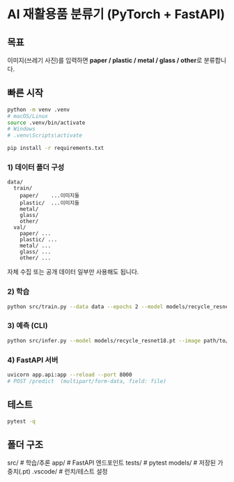 
# AI 재활용품 분류기 (PyTorch + FastAPI)

## 목표
이미지(쓰레기 사진)를 입력하면 **paper / plastic / metal / glass / other**로 분류합니다.

## 빠른 시작
```bash
python -m venv .venv
# macOS/Linux
source .venv/bin/activate
# Windows
# .venv\Scripts\activate

pip install -r requirements.txt
```

### 1) 데이터 폴더 구성
```
data/
  train/
    paper/    ...이미지들
    plastic/  ...이미지들
    metal/
    glass/
    other/
  val/
    paper/ ...
    plastic/ ...
    metal/ ...
    glass/ ...
    other/ ...
```
자체 수집 또는 공개 데이터 일부만 사용해도 됩니다.

### 2) 학습
```bash
python src/train.py --data data --epochs 2 --model models/recycle_resnet18.pt
```

### 3) 예측 (CLI)
```bash
python src/infer.py --model models/recycle_resnet18.pt --image path/to/test.jpg
```

### 4) FastAPI 서버
```bash
uvicorn app.api:app --reload --port 8000
# POST /predict  (multipart/form-data, field: file)
```

## 테스트
```bash
pytest -q
```

## 폴더 구조
src/         # 학습/추론
app/         # FastAPI 엔드포인트
tests/       # pytest
models/      # 저장된 가중치(.pt)
.vscode/     # 런치/테스트 설정
